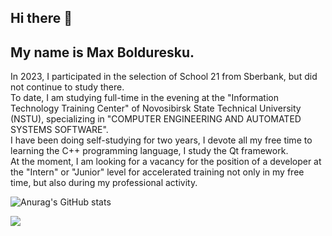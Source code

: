 ## Hi there 👋  
## My name is Max Bolduresku.  
In 2023, I participated in the selection of School 21 from Sberbank, but did not continue to study there.  
To date, I am studying full-time in the evening at the "Information Technology Training Center" of Novosibirsk State Technical University (NSTU), specializing in "COMPUTER ENGINEERING AND AUTOMATED SYSTEMS SOFTWARE".  
I have been doing self-studying for two years, I devote all my free time to learning the C++ programming language, I study the Qt framework.  
At the moment, I am looking for a vacancy for the position of a developer at the "Intern" or "Junior" level for accelerated training not only in my free time, but also during my professional activity.

![Anurag's GitHub stats](https://github-readme-stats.vercel.app/api?username=Kikimmar&show_icons=true&theme=radical) 

![](https://leetcard.jacoblin.cool/Kikimmar?ext=heatmap)
